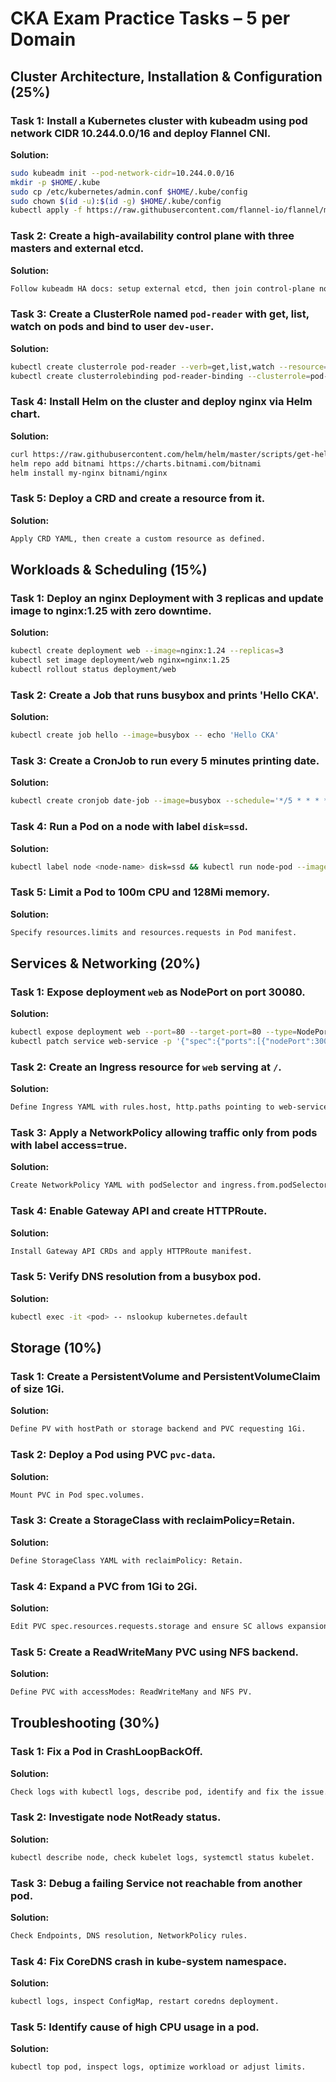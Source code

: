 # CKA Exam Practice Tasks – 5 per Domain

## Cluster Architecture, Installation & Configuration (25%)

### Task 1: Install a Kubernetes cluster with kubeadm using pod network CIDR 10.244.0.0/16 and deploy Flannel CNI.

**Solution:**

```bash
sudo kubeadm init --pod-network-cidr=10.244.0.0/16
mkdir -p $HOME/.kube
sudo cp /etc/kubernetes/admin.conf $HOME/.kube/config
sudo chown $(id -u):$(id -g) $HOME/.kube/config
kubectl apply -f https://raw.githubusercontent.com/flannel-io/flannel/master/Documentation/kube-flannel.yml
```


### Task 2: Create a high-availability control plane with three masters and external etcd.

**Solution:**

```bash
Follow kubeadm HA docs: setup external etcd, then join control-plane nodes with `--control-plane`.
```


### Task 3: Create a ClusterRole named `pod-reader` with get, list, watch on pods and bind to user `dev-user`.

**Solution:**

```bash
kubectl create clusterrole pod-reader --verb=get,list,watch --resource=pods
kubectl create clusterrolebinding pod-reader-binding --clusterrole=pod-reader --user=dev-user
```


### Task 4: Install Helm on the cluster and deploy nginx via Helm chart.

**Solution:**

```bash
curl https://raw.githubusercontent.com/helm/helm/master/scripts/get-helm-3 | bash
helm repo add bitnami https://charts.bitnami.com/bitnami
helm install my-nginx bitnami/nginx
```


### Task 5: Deploy a CRD and create a resource from it.

**Solution:**

```bash
Apply CRD YAML, then create a custom resource as defined.
```


## Workloads & Scheduling (15%)

### Task 1: Deploy an nginx Deployment with 3 replicas and update image to nginx:1.25 with zero downtime.

**Solution:**

```bash
kubectl create deployment web --image=nginx:1.24 --replicas=3
kubectl set image deployment/web nginx=nginx:1.25
kubectl rollout status deployment/web
```


### Task 2: Create a Job that runs busybox and prints 'Hello CKA'.

**Solution:**

```bash
kubectl create job hello --image=busybox -- echo 'Hello CKA'
```


### Task 3: Create a CronJob to run every 5 minutes printing date.

**Solution:**

```bash
kubectl create cronjob date-job --image=busybox --schedule='*/5 * * * *' -- date
```


### Task 4: Run a Pod on a node with label `disk=ssd`.

**Solution:**

```bash
kubectl label node <node-name> disk=ssd && kubectl run node-pod --image=busybox --restart=Never --overrides='{"spec":{"nodeSelector":{"disk":"ssd"}}}' -- sleep 3600
```


### Task 5: Limit a Pod to 100m CPU and 128Mi memory.

**Solution:**

```bash
Specify resources.limits and resources.requests in Pod manifest.
```


## Services & Networking (20%)

### Task 1: Expose deployment `web` as NodePort on port 30080.

**Solution:**

```bash
kubectl expose deployment web --port=80 --target-port=80 --type=NodePort --name=web-service
kubectl patch service web-service -p '{"spec":{"ports":[{"nodePort":30080,"port":80}]}}'
```


### Task 2: Create an Ingress resource for `web` serving at `/`.

**Solution:**

```bash
Define Ingress YAML with rules.host, http.paths pointing to web-service.
```


### Task 3: Apply a NetworkPolicy allowing traffic only from pods with label access=true.

**Solution:**

```bash
Create NetworkPolicy YAML with podSelector and ingress.from.podSelector.
```


### Task 4: Enable Gateway API and create HTTPRoute.

**Solution:**

```bash
Install Gateway API CRDs and apply HTTPRoute manifest.
```


### Task 5: Verify DNS resolution from a busybox pod.

**Solution:**

```bash
kubectl exec -it <pod> -- nslookup kubernetes.default
```


## Storage (10%)

### Task 1: Create a PersistentVolume and PersistentVolumeClaim of size 1Gi.

**Solution:**

```bash
Define PV with hostPath or storage backend and PVC requesting 1Gi.
```


### Task 2: Deploy a Pod using PVC `pvc-data`.

**Solution:**

```bash
Mount PVC in Pod spec.volumes.
```


### Task 3: Create a StorageClass with reclaimPolicy=Retain.

**Solution:**

```bash
Define StorageClass YAML with reclaimPolicy: Retain.
```


### Task 4: Expand a PVC from 1Gi to 2Gi.

**Solution:**

```bash
Edit PVC spec.resources.requests.storage and ensure SC allows expansion.
```


### Task 5: Create a ReadWriteMany PVC using NFS backend.

**Solution:**

```bash
Define PVC with accessModes: ReadWriteMany and NFS PV.
```


## Troubleshooting (30%)

### Task 1: Fix a Pod in CrashLoopBackOff.

**Solution:**

```bash
Check logs with kubectl logs, describe pod, identify and fix the issue.
```


### Task 2: Investigate node NotReady status.

**Solution:**

```bash
kubectl describe node, check kubelet logs, systemctl status kubelet.
```


### Task 3: Debug a failing Service not reachable from another pod.

**Solution:**

```bash
Check Endpoints, DNS resolution, NetworkPolicy rules.
```


### Task 4: Fix CoreDNS crash in kube-system namespace.

**Solution:**

```bash
kubectl logs, inspect ConfigMap, restart coredns deployment.
```


### Task 5: Identify cause of high CPU usage in a pod.

**Solution:**

```bash
kubectl top pod, inspect logs, optimize workload or adjust limits.
```

